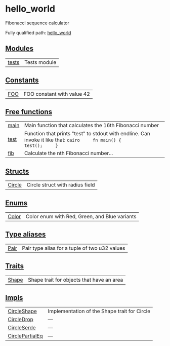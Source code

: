 # hello_world

Fibonacci sequence calculator

Fully qualified path: [hello_world](./hello_world.md)


## [Modules](./hello_world-modules.md)

| | |
|:---|:---|
| [tests](./hello_world-tests.md) | Tests module |

## [Constants](./hello_world-constants.md)

| | |
|:---|:---|
| [FOO](./hello_world-FOO.md) | FOO constant with value 42 |

## [Free functions](./hello_world-free_functions.md)

| | |
|:---|:---|
| [main](./hello_world-main.md) | Main function that calculates the 16th Fibonacci number |
| [test](./hello_world-test.md) | Function that prints "test" to stdout with endline. Can invoke it like that:  ```cairo     fn main() {         test();     } ``` |
| [fib](./hello_world-fib.md) | Calculate the nth Fibonacci number... |

## [Structs](./hello_world-structs.md)

| | |
|:---|:---|
| [Circle](./hello_world-Circle.md) | Circle struct with radius field |

## [Enums](./hello_world-enums.md)

| | |
|:---|:---|
| [Color](./hello_world-Color.md) | Color enum with Red, Green, and Blue variants |

## [Type aliases](./hello_world-type_aliases.md)

| | |
|:---|:---|
| [Pair](./hello_world-Pair.md) | Pair type alias for a tuple of two u32 values |

## [Traits](./hello_world-traits.md)

| | |
|:---|:---|
| [Shape](./hello_world-Shape.md) | Shape trait for objects that have an area |

## [Impls](./hello_world-impls.md)

| | |
|:---|:---|
| [CircleShape](./hello_world-CircleShape.md) | Implementation of the Shape trait for Circle |
| [CircleDrop](./hello_world-CircleDrop.md) | — |
| [CircleSerde](./hello_world-CircleSerde.md) | — |
| [CirclePartialEq](./hello_world-CirclePartialEq.md) | — |
